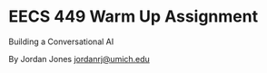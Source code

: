 EECS 449 Warm Up Assignment
===========================
Building a Conversational AI

By Jordan Jones <jordanrj@umich.edu>